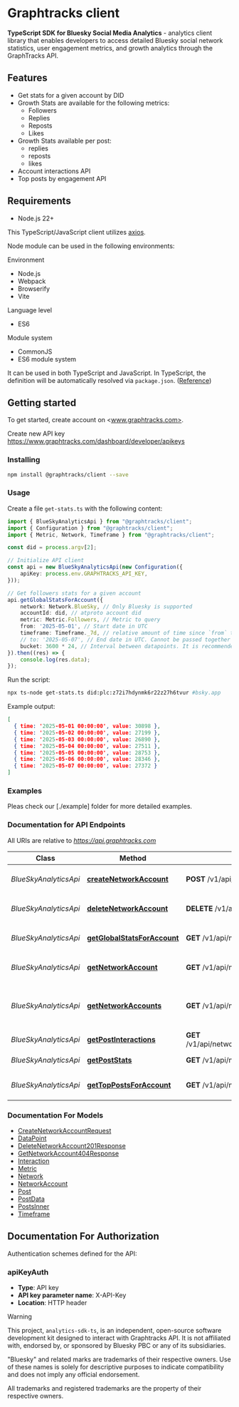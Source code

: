 # Graphtracks client

**TypeScript SDK for Bluesky Social Media Analytics** - analytics client library that enables developers to access detailed Bluesky social network statistics, user engagement metrics, and growth analytics through the GraphTracks API.

## Features

* Get stats for a given account by DID
* Growth Stats are available for the following metrics:
  * Followers
  * Replies
  * Reposts
  * Likes
* Growth Stats available per post:
  * replies
  * reposts
  * likes
* Account interactions API
* Top posts by engagement API

## Requirements

* Node.js 22+

This TypeScript/JavaScript client  utilizes [axios](https://github.com/axios/axios).

Node module can be used in the following environments:

Environment

* Node.js
* Webpack
* Browserify
* Vite

Language level

* ES6

Module system

* CommonJS
* ES6 module system

It can be used in both TypeScript and JavaScript. In TypeScript, the definition will be automatically resolved via `package.json`. ([Reference](https://www.typescriptlang.org/docs/handbook/declaration-files/consumption.html))

## Getting started

To get started, create account on <www.graphtracks.com>.

Create new API key <https://www.graphtracks.com/dashboard/developer/apikeys>

### Installing

```bash
npm install @graphtracks/client --save
```

### Usage

Create a file `get-stats.ts` with the following content:

```typescript
import { BlueSkyAnalyticsApi } from "@graphtracks/client";
import { Configuration } from "@graphtracks/client";
import { Metric, Network, Timeframe } from "@graphtracks/client";

const did = process.argv[2];

// Initialize API client
const api = new BlueSkyAnalyticsApi(new Configuration({
    apiKey: process.env.GRAPHTRACKS_API_KEY,
}));

// Get followers stats for a given account
api.getGlobalStatsForAccount({
    network: Network.BlueSky, // Only Bluesky is supported 
    accountId: did, // atproto account did
    metric: Metric.Followers, // Metric to query
    from: '2025-05-01', // Start date in UTC
    timeframe: Timeframe._7d, // relative amount of time since `from` to get metric
    // to: '2025-05-07', // End date in UTC. Cannot be passed together with timeframe
    bucket: 3600 * 24, // Interval between datapoints. It is recommended to keep datapoints count low both for UX and performance
}).then((res) => {
    console.log(res.data);
});
```

Run the script:

```bash
npx ts-node get-stats.ts did:plc:z72i7hdynmk6r22z27h6tvur #bsky.app
```

Example output:

```json
[
  { time: '2025-05-01 00:00:00', value: 30898 },
  { time: '2025-05-02 00:00:00', value: 27199 },
  { time: '2025-05-03 00:00:00', value: 26890 },
  { time: '2025-05-04 00:00:00', value: 27511 },
  { time: '2025-05-05 00:00:00', value: 28753 },
  { time: '2025-05-06 00:00:00', value: 28346 },
  { time: '2025-05-07 00:00:00', value: 27372 }
]
```

### Examples

Pleas check our [./example]  folder for more detailed examples.

### Documentation for API Endpoints

All URIs are relative to *<https://api.graphtracks.com>*

Class | Method | HTTP request | Description
------------ | ------------- | ------------- | -------------
*BlueSkyAnalyticsApi* | [**createNetworkAccount**](docs/BlueSkyAnalyticsApi.md#createnetworkaccount) | **POST** /v1/api/networks/account | Create a network account
*BlueSkyAnalyticsApi* | [**deleteNetworkAccount**](docs/BlueSkyAnalyticsApi.md#deletenetworkaccount) | **DELETE** /v1/api/networks/accounts/{account_id} | Delete a network account
*BlueSkyAnalyticsApi* | [**getGlobalStatsForAccount**](docs/BlueSkyAnalyticsApi.md#getglobalstatsforaccount) | **GET** /v1/api/networks/{network}/accounts/{account_id}/stats/{metric} | Growth rate statistics for account
*BlueSkyAnalyticsApi* | [**getNetworkAccount**](docs/BlueSkyAnalyticsApi.md#getnetworkaccount) | **GET** /v1/api/networks/accounts/{account_id} | Get a network account
*BlueSkyAnalyticsApi* | [**getNetworkAccounts**](docs/BlueSkyAnalyticsApi.md#getnetworkaccounts) | **GET** /v1/api/networks/accounts | Get network accounts for current user
*BlueSkyAnalyticsApi* | [**getPostInteractions**](docs/BlueSkyAnalyticsApi.md#getpostinteractions) | **GET** /v1/api/networks/{network}/accounts/{account_id}/posts/{post_id}/interactions/{metric} | Get post interactions
*BlueSkyAnalyticsApi* | [**getPostStats**](docs/BlueSkyAnalyticsApi.md#getpoststats) | **GET** /v1/api/networks/{network}/accounts/{account_id}/posts/{post_id}/stats | Get post statistics
*BlueSkyAnalyticsApi* | [**getTopPostsForAccount**](docs/BlueSkyAnalyticsApi.md#gettoppostsforaccount) | **GET** /v1/api/networks/{network}/accounts/{account_id}/top-posts | Get top posts for an account

### Documentation For Models

* [CreateNetworkAccountRequest](docs/CreateNetworkAccountRequest.md)
* [DataPoint](docs/DataPoint.md)
* [DeleteNetworkAccount201Response](docs/DeleteNetworkAccount201Response.md)
* [GetNetworkAccount404Response](docs/GetNetworkAccount404Response.md)
* [Interaction](docs/Interaction.md)
* [Metric](docs/Metric.md)
* [Network](docs/Network.md)
* [NetworkAccount](docs/NetworkAccount.md)
* [Post](docs/Post.md)
* [PostData](docs/PostData.md)
* [PostsInner](docs/PostsInner.md)
* [Timeframe](docs/Timeframe.md)

<a id="documentation-for-authorization"></a>

## Documentation For Authorization

Authentication schemes defined for the API:
<a id="apiKeyAuth"></a>

### apiKeyAuth

* **Type**: API key
* **API key parameter name**: X-API-Key
* **Location**: HTTP header

> [!WARNING]
> This project, `analytics-sdk-ts`, is an independent, open-source software development kit designed to interact with Graphtracks API. It is not affiliated with, endorsed by, or sponsored by Bluesky PBC or any of its subsidiaries.
>
> "Bluesky" and related marks are trademarks of their respective owners. Use of these names is solely for descriptive purposes to indicate compatibility and does not imply any official endorsement.
>
> All trademarks and registered trademarks are the property of their respective owners.
